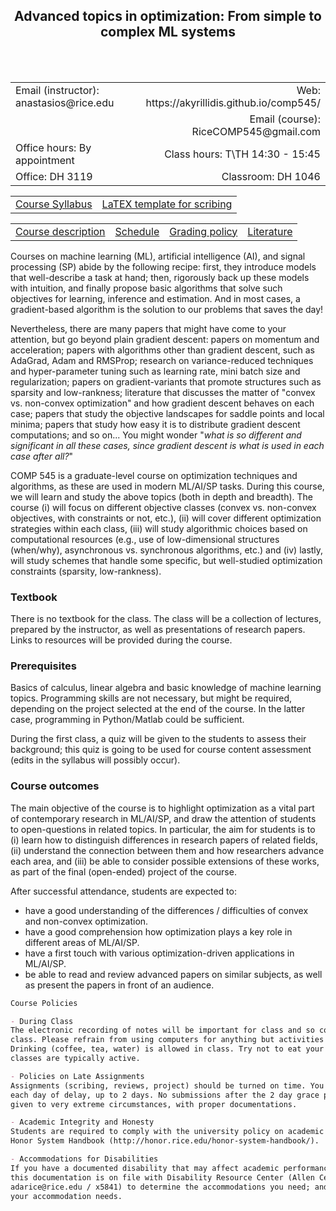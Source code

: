 <h2 align="center"><b> Advanced topics in optimization: From simple to complex ML systems</b> </h2>

<br>
<br>

<table style="width:100%">  
  <tr>
    <td>Email (instructor): anastasios@rice.edu</td>
    <td align="right">Web: https://akyrillidis.github.io/comp545/</td> 
  </tr>
  <tr>
    <td> </td>
    <td align="right">Email (course): RiceCOMP545@gmail.com</td> 
  </tr>
  <tr>
    <td>Office hours: By appointment </td>
    <td align="right">Class hours: T\TH 14:30 - 15:45</td> 
  </tr>
  <tr>
    <td>Office: DH 3119</td>
    <td align="right">Classroom: DH 1046 </td> 
  </tr>
</table>

<table style="width:100%">  
  <tr> 
    <td align="center"><a href="./Syllabus.pdf">Course Syllabus</a></td>
    <td align="center"><a href="./scribe_template.zip">LaTEX template for scribing</a></td>
  </tr>
</table>

<table style="width:100%">  
  <tr> 
    <td align="left"><a href="http://akyrillidis.github.io/comp545/">Course description</a></td>
    <td align="left"><a href="http://akyrillidis.github.io/comp545/schedule.html">Schedule</a></td> 
    <td align="left"><a href="http://akyrillidis.github.io/comp545/grading.html">Grading policy</a></td> 
    <td align="left"><a href="http://akyrillidis.github.io/comp545/literature.html">Literature</a></td> 
  </tr>
</table>

Courses on machine learning (ML), artificial intelligence (AI), and signal processing (SP) abide by the following recipe: 
first, they introduce models that well-describe a task at hand; then, rigorously back up these models with intuition, and finally propose basic algorithms that solve such objectives for learning, inference and estimation.
And in most cases, a gradient-based algorithm is the solution to our problems that saves the day!

Nevertheless, there are many papers that might have come to your attention, but go beyond plain gradient descent: 
papers on momentum and acceleration; 
papers with algorithms other than gradient descent, such as AdaGrad, Adam and RMSProp; 
research on variance-reduced techniques and hyper-parameter tuning such as learning rate, mini batch size and regularization; 
papers on gradient-variants that promote structures such as sparsity and low-rankness; 
literature that discusses the matter of "convex vs. non-convex optimization" and how gradient descent behaves on each case; 
papers that study the objective landscapes for saddle points and local minima; 
papers that study how easy it is to distribute gradient descent computations; and so on...
You might wonder "_what is so different and significant in all these cases, since gradient descent is what is used in each case after all?_"

COMP 545 is a graduate-level course on optimization techniques and algorithms, as these are used in modern ML/AI/SP tasks.
During this course, we will learn and study the above topics (both in depth and breadth).
The course (i) will focus on different objective classes (convex vs. non-convex objectives, with constraints or not, etc.),
(ii) will cover different optimization strategies within each class, 
(iii) will study algorithmic choices based on computational resources (e.g., use of low-dimensional structures (when/why), asynchronous vs. synchronous algorithms, etc.)
and (iv) lastly, will study schemes that handle some specific, but well-studied optimization constraints (sparsity, low-rankness).


### Textbook

There is no textbook for the class. 
The class will be a collection of lectures, prepared by the instructor, as well as presentations of research papers.
Links to resources will be provided during the course.

### Prerequisites

Basics of calculus, linear algebra and basic knowledge of machine learning topics. 
Programming skills are not necessary, but might be required, depending on the project selected at the end of the course.
In the latter case, programming in Python/Matlab could be sufficient.

During the first class, a quiz will be given to the students to assess their background; this quiz is going to be used for course content assessment (edits in the syllabus will possibly occur).

### Course outcomes

The main objective of the course is to highlight optimization as a vital part of contemporary research in ML/AI/SP, and draw the attention of students to open-questions in related topics. 
In particular, the aim for students is to (i) learn how to distinguish differences in research papers of related fields, (ii) understand the connection between them and how researchers advance each area, and (iii) be able to consider possible extensions of these works, as part of the final (open-ended) project of the course. 

After successful attendance, students are expected to: 
- have a good understanding of the differences / difficulties of convex and non-convex optimization. 
- have a good comprehension how optimization plays a key role in different areas of ML/AI/SP. 
- have a first touch with various optimization-driven applications in ML/AI/SP. 
- be able to read and review advanced papers on similar subjects, as well as present the papers in front of an audience.

```markdown
Course Policies

- During Class
The electronic recording of notes will be important for class and so computers will be allowed in
class. Please refrain from using computers for anything but activities related to the class. 
Drinking (coffee, tea, water) is allowed in class. Try not to eat your lunch in class as the 
classes are typically active.

- Policies on Late Assignments
Assignments (scribing, reviews, project) should be turned on time. You receive a 10% penalty for 
each day of delay, up to 2 days. No submissions after the 2 day grace period. Exceptions will be 
given to very extreme circumstances, with proper documentations.

- Academic Integrity and Honesty
Students are required to comply with the university policy on academic integrity found in the 
Honor System Handbook (http://honor.rice.edu/honor-system-handbook/).

- Accommodations for Disabilities
If you have a documented disability that may affect academic performance, you should: 1) make sure
this documentation is on file with Disability Resource Center (Allen Center, Room 111 / 
adarice@rice.edu / x5841) to determine the accommodations you need; and 2) meet with me to discuss 
your accommodation needs.
```
